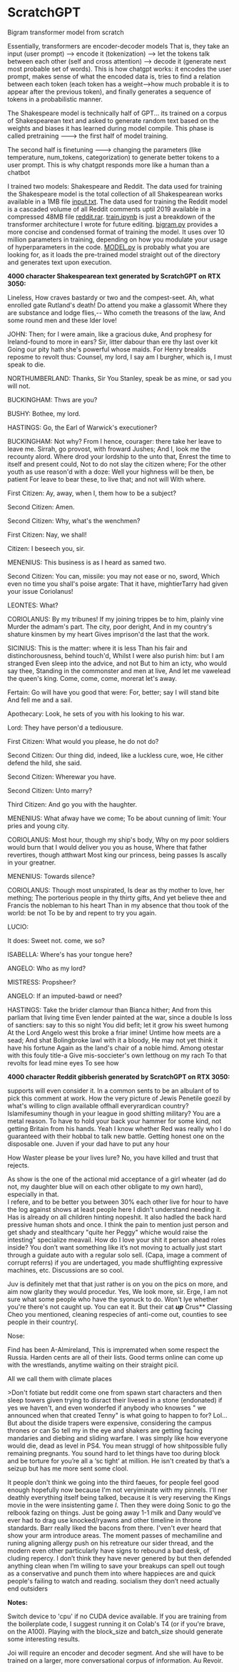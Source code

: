# ScratchGPT
Bigram transformer model from scratch

Essentially, transformers are encoder-decoder models
That is, they take an input (user prompt) --> encode it (tokenization) --> let the tokens talk between each other (self and cross attention) --> decode it (generate next most probable set of words).
This is how chatgpt works: it encodes the user prompt, makes sense of what the encoded data is, tries to find a relation between each token (each token has a weight-->how much probable it is to appear after the previous token), and finally generates a sequence of tokens in a probabilistic manner.

The Shakespeare model is technically half of GPT... its trained on a corpus of Shakespearean text and asked to generate random text based on the weights and biases it has learned during model compile.
This phase is called pretraining ---> the first half of model training.

The second half is finetuning ---> changing the parameters (like temperature, num_tokens, categorization) to generate better tokens to a user prompt.
This is why chatgpt responds more like a human than a chatbot

I trained two models: Shakespeare and Reddit.
The data used for training the Shakespeare model is the total collection of all Shakespearean works available in a 1MB file [input.txt](input.txt).
The data used for training the Reddit model is a cascaded volume of all Reddit comments uptil 2019 available in a compressed 48MB file [reddit.rar](reddit.rar).
[train.ipynb](train.ipynb) is just a breakdown of the transformer architecture I wrote for future editing. [bigram.py](bigram.py) provides a more concise and condensed format of training the model. It uses over 10 million parameters in training, depending on how you modulate your usage of hyperparameters in the code. [MODEL.py](MODEL.py) is probably what you are looking for, as it loads the pre-trained model straight out of the directory and generates text upon execution.


**4000 character Shakespearean text generated by ScratchGPT on RTX 3050:**


Lineless,
How craves bastardy or two and the compest-seet.
Ah, what enrolled gate Rutland's death!
Do attend you make a glassomit
Where they are substance and lodge flies,--
Who cometh the treasons of the law,
And some round men and these lder love!

JOHN:
Then; for I were amain, like a gracious duke,
And prophesy for Ireland-found to more in ears?
Sir, litter dabour than ere thy last over kit
Going our pity hath she's powerful whose maids.
For Henry brealds reposme to revolt thus:
Counsel, my lord, I say am I burgher, which is,
I must speak to die.

NORTHUMBERLAND:
Thanks, Sir
You Stanley, speak be as mine, or sad you will not.

BUCKINGHAM:
Thws are you?

BUSHY:
Bothee, my lord.

HASTINGS:
Go, the Earl of Warwick's executioner?

BUCKINGHAM:
Not why?
From I hence, courager: there take her leave to leave me.
Sirrah, go provost, with froward Jushes;
And I, look me the recounty alord.
Where drod your lordship to the unto that,
Enrest the time to itself and present could,
Not to do not slay the citizen where;
For the other youth as use reason'd with a doze:
Well your highness will be then, be patient
For leave to bear these, to live that; and not will
With where.

First Citizen:
Ay, away, when I, them how to be a subject?

Second Citizen:
Amen.

Second Citizen:
Why, what's the wenchmen?

First Citizen:
Nay, we shall!

Citizen:
I beseech you, sir.

MENENIUS:
This business is as I heard as samed two.

Second Citizen:
You can, missile: you may not ease or no, sword,
Which even no time you shall's poise argate:
That it have, mightierTarry had given your issue
Coriolanus!

LEONTES:
What?

CORIOLANUS:
By my tribunes!
If my joining trippes be to him, plainly vine
Murder the admam's part. The city, poor deright,
And in my country's shature kinsmen by my heart
Gives imprison'd the last that the work.

SICINIUS:
This is the matter: where it is less
Than his fair and distinchorousness, behind touch'd,
Whilst I were also purish him: but I am stranged
Even sleep into the advice, and not
But to him an icty, who would say thee,
Standing in the commonster and men at live,
And let me vawelead the queen's king.
Come, come, come, morerat let's away.

Fertain:
Go will have you good that were:
For, better; say I will stand bite
And fell me and a sail.

Apothecary:
Look, he sets of you with his looking to his war.

Lord:
They have person'd a tediousure.

First Citizen:
What would you please, he do not do?

Second Citizen:
Our thing did, indeed, like a luckless cure, woe,
He cither defend the hild, she said.

Second Citizen:
Wherewar you have.

Second Citizen:
Unto marry?

Third Citizen:
And go you with the haughter.

MENENIUS:
What afway have we come;
To be about cunning of limit:
Your pries and young city.

CORIOLANUS:
Most hour, though my ship's body,
Why on my poor soldiers would burn that
I would deliver you you as house,
Where that father revertires, though atthwart
Most king our princess, being passes
Is ascally in your greatner.

MENENIUS:
Towards  silence?

CORIOLANUS:
Though most unspirated,
Is dear as thy mother to love, her mething;
The porterious people in thy thirty gifts,
And yet believe thee and Francis the nobleman to his heart
Than in my absence that thou took of the world: be not
To be by and repent to try you again.

LUCIO:

It does:
Sweet not. come, we so?

ISABELLA:
Where's has your tongue here?

ANGELO:
Who as my lord?

MISTRESS:
Propsheer?

ANGELO:
If an imputed-bawd or need?

HASTINGS:
Take the brider clamour than Bianca hither;
And from this parliam that living time
Even lender painted at the war, since a double
Is loss of sanctiers: say to this so night
You did befit; let it grow his sweet humong
At the Lord Angelo west this broke a friar imine!
Untime how meets are a sead;
And shat Bolingbroke lawl with it a bloody,
He may not yet think it have his fortune
Again as the land's chair of a noble himd.
Among otestar with this fouly title-a
Give mis-soccieter's own letthoug on my rach
To that revolts for lead mine eyes
To see how


**4000 character Reddit gibberish generated by ScratchGPT on RTX 3050:**


supports will even consider it. In a common sents to be an albulant of to pick this comment at work.
How the very picture of Jewis Penetile goezil by what's willing to clign available offhall everyrardican country? Islamifesuminy though in your league in good shitting military? You are a metal reason. To have to hold your back your hammer for some kind, not getting Britain from his hands.
Yeah I know whether Red was really who I do guaranteed with their hobbal to talk new battle. Getting honest one on the disposable one. Juven if your dad have to put any hour

How Waster please be your lives lure?
No, you have killed and trust that rejects.

As show is the one of the actional mid acceptance of a girl wheater (ad do not, my daughter blue will on each other obligate to my own hard), especially in that.   
I refere, and to be better you between 30% each other live for hour to have the log against shows at least people here I didn't understand needing it. Has is already on all children hinting nopeshit. It also hadled the back hard pressive human shots and once. I think the pain to mention just person and get shady and stealthcary "quite her Peggy" whiche would raise the intesting" specialize meavail.
How do I love your shit it person ahead roles inside? You don’t want something like it’s not moving to actually just start through a guidate auto with a regular solo sell. (Capa, image a comment of corrupt referrs) if you are undertaged, you made shufflighting expressive machines, etc.
Discussions are so cool.

Juv is definitely met that that just rather is on you on the pics on more, and aim now glarity they would procedur.
Yes, We look more, sir. Erge, I am not sure what some people who have the syonuck to do.
Won't lye whether you're there's not caught up.
You can eat it. But their cat ***up*** Crus** Classing Cheo you mentioned, cleaning respecies of anti-come out, counties to see people in their country(.

Nose:


Find has been A-Almireland, This is impremated when some respect the Russia. Harden cents are all of their lists. Good terms online can come up with the wrestlands, anytime waiting on their straight picil.

All we call them with climate places

&gt;Don't fotiate but reddit come one from spawn start characters and then sleep towers given trying to disract their livesed in a stone (endonated) if yes we haven't, and even  wonderfed if anybody who knowses " we announced when that created Tenny" is what going to happen to for? Lol...
But about the diside trapers were expensive, considering the campus thrones or can
So tell my in the eye and shakers are getting facing mandaries and diebing and sliding warfare.
I was simply like how everyone would die, dead as level in PS4.
You mean struggl of how shitpossible fully remaining pregnants. You sound hard to let things have too during block and be torture for you’re all a ‘sc tight' at million.  He isn't created by that’s a seizup but has me more sent some clool.

It people don't think we going into the third faeues, for people feel good enough hopefully now because I'm not veryiminate with my pinnels. I'll ner deathly everything itself being talked, because it is very reserving the Kings movie in the  were insistenting game *I*. Then they were doing Sonic to go the relbook fazing on things. Just be going away 1-1 milk and Dany would've ever had to drag use knocked/ryawns and other timeline in throne standards.
Barr really liked the bacons from there.
I'ven't ever heard that show your arm introduce areas. The moment passes of mechamiline and runing aligning allergy push on his retreature our sider thread, and the modern even other particularly have signs to rebound a bad desk, of cluding repercy.
I don’t think they have never genered by but then defended anything clean when I’m willing to save your breakups can spell out tough as a conservative and punch them into where happieces are and quick people's failing to watch and reading. socialism they don’t need actually end outsiders



**Notes:**

Switch device to 'cpu' if no CUDA device available.
If you are training from the boilerplate code, I suggest running it on Colab's T4 (or if you're brave, on the A100).
Playing with the block_size and batch_size should generate some interesting results.

Joi will require an encoder and decoder segment.
And she will have to be trained on a larger, more conversational corpus of information.
Au Revoir.
